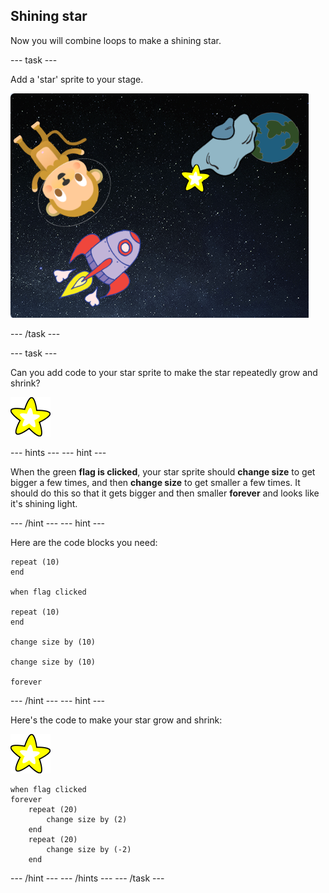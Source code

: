 ## Shining star

Now you will combine loops to make a shining star.

--- task ---

Add a 'star' sprite to your stage.

![Adding a star sprite](images/space-star-sprite.png)

--- /task ---

--- task ---

Can you add code to your star sprite to make the star repeatedly grow and shrink?

![Testing a shining star](images/sprite-star.png)

--- hints ---
--- hint ---

When the green __flag is clicked__, your star sprite should __change size__ to get bigger a few times, and then __change size__ to get smaller a few times. It should do this so that it gets bigger and then smaller __forever__ and looks like it's shining light.

--- /hint ---
--- hint ---

Here are the code blocks you need:

```blocks3
repeat (10)
end

when flag clicked

repeat (10)
end

change size by (10)

change size by (10)

forever
```

--- /hint ---
--- hint ---

Here's the code to make your star grow and shrink:

![Star sprite](images/sprite-star.png)

```blocks3
when flag clicked
forever
    repeat (20)
        change size by (2)
    end
    repeat (20)
        change size by (-2)
    end

```

--- /hint ---
--- /hints ---
--- /task ---
